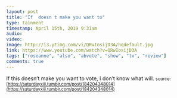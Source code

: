 ```yaml
---
layout: post
title: "If  doesn t make you want to"
type: tainment
timestamp: April 15th, 2019 9:31am
audio: 
video: 
image: http://i3.ytimg.com/vi/QRwIosijD3A/hqdefault.jpg
link: https://www.youtube.com/watch?v=QRwIosijD3A
tags: ["roseanne", "also", "abvote", "show", "tv", "review"]
comments: true
---
```

If this doesn’t make you want to vote, I don’t know what will.
<small>source: [https://saturdayxiii.tumblr.com/post/184204348014](https://saturdayxiii.tumblr.com/post/184204348014)</small>